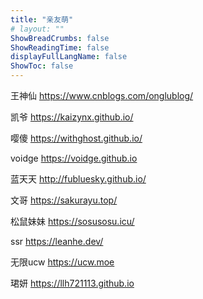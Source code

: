 ```yaml
---
title: "亲友萌"
# layout: ""
ShowBreadCrumbs: false
ShowReadingTime: false
displayFullLangName: false
ShowToc: false
---
```

王神仙
https://www.cnblogs.com/onglublog/

凯爷
https://kaizynx.github.io/

嘤傻
https://withghost.github.io/

voidge
https://voidge.github.io

蓝天天
http://fubluesky.github.io/

文哥
https://sakurayu.top/

松鼠妹妹
https://sosusosu.icu/

ssr
https://leanhe.dev/

无限ucw
https://ucw.moe

珺妍
https://llh721113.github.io